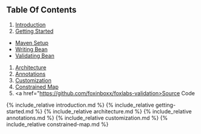 ## Table Of Contents

1. <a href="#introduction">Introduction</a>
1. <a href="#getting-started">Getting Started</a>
  * <a href="#maven-setup">Maven Setup</a>
  * <a href="#writing-bean">Writing Bean</a>
  * <a href="#validating-bean">Validating Bean</a>
1. <a href="#architecture">Architecture</a>
1. <a href="#annotations">Annotations</a>
1. <a href="#customization">Customization</a>
1. <a href="#constrained-map">Constrained Map</a>
1. <a href="https://github.com/foxinboxx/foxlabs-validation>Source Code</a>

{% include_relative introduction.md %}
{% include_relative getting-started.md %}
{% include_relative architecture.md %}
{% include_relative annotations.md %}
{% include_relative customization.md %}
{% include_relative constrained-map.md %}
